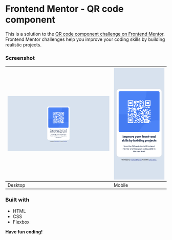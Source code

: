 # Frontend Mentor - QR code component

This is a solution to the [QR code component challenge on Frontend Mentor](https://www.frontendmentor.io/challenges/qr-code-component-iux_sIO_H). Frontend Mentor challenges help you improve your coding skills by building realistic projects.

### Screenshot

| ![Dsktop](./images/desktop.png) | ![Mobile](./images/mobile.png) |
| ------------------------------- | ------------------------------ |
| Desktop                         | Mobile                         |

### Built with

- HTML
- CSS
- Flexbox

**Have fun coding!**
